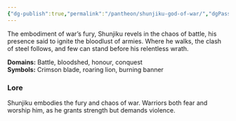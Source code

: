 ```yaml
---
{"dg-publish":true,"permalink":"/pantheon/shunjiku-god-of-war/","dgPassFrontmatter":true}
---
```



The embodiment of war’s fury, Shunjiku revels in the chaos of battle, his presence said to ignite the bloodlust of armies. Where he walks, the clash of steel follows, and few can stand before his relentless wrath.

**Domains:** Battle, bloodshed, honour, conquest  
**Symbols:** Crimson blade, roaring lion, burning banner

### Lore

Shunjiku embodies the fury and chaos of war. Warriors both fear and worship him, as he grants strength but demands violence.
